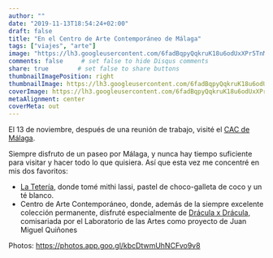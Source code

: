 ```yaml
---
author: ""
date: "2019-11-13T18:54:24+02:00"
draft: false
title: "En el Centro de Arte Contemporáneo de Málaga"
tags: ["viajes", "arte"]
image: "https://lh3.googleusercontent.com/6fadBqpyQqkruK18u6odUxXPr5TnMctZPs4sw0VnrrJ_2VXqwJSb83miNHqkGluQCBoBerzvRxs3-os3Ds5c-3VL4nBbUpDW7Yi7gkUlJju4YVucoXrkPazamO5KY00BWAVFAvb_L3c=w1920-h1080"
comments: false     # set false to hide Disqus comments
share: true        # set false to share buttons
thumbnailImagePosition: right
thumbnailImage: https://lh3.googleusercontent.com/6fadBqpyQqkruK18u6odUxXPr5TnMctZPs4sw0VnrrJ_2VXqwJSb83miNHqkGluQCBoBerzvRxs3-os3Ds5c-3VL4nBbUpDW7Yi7gkUlJju4YVucoXrkPazamO5KY00BWAVFAvb_L3c=w1920-h1080
coverImage: https://lh3.googleusercontent.com/6fadBqpyQqkruK18u6odUxXPr5TnMctZPs4sw0VnrrJ_2VXqwJSb83miNHqkGluQCBoBerzvRxs3-os3Ds5c-3VL4nBbUpDW7Yi7gkUlJju4YVucoXrkPazamO5KY00BWAVFAvb_L3c=w1920-h1080
metaAlignment: center
coverMeta: out
---
```


El 13 de noviembre, después de una reunión de trabajo, visité el [CAC de Málaga](https://cacmalaga.eu/).

<!--more-->

Siempre disfruto de un paseo por Málaga, y nunca hay tiempo suficiente para visitar y hacer todo lo que quisiera. Así que esta vez me concentré en mis dos favoritos:

* [La Tetería](https://www.la-teteria.com/), donde tomé mithi lassi, pastel de choco-galleta de coco y un té blanco.
* Centro de Arte Contemporáneo, donde, además de la siempre excelente colección permanente, disfruté especialmente de [Drácula x Drácula](https://cacmalaga.eu/2019/10/31/dracula-x-dracula-2/), comisariada por el Laboratorio de las Artes como proyecto de Juan Miguel Quiñones

Photos: https://photos.app.goo.gl/kbcDtwmUhNCFvo9v8

<script src="https://cdn.jsdelivr.net/npm/publicalbum@latest/embed-ui.min.js" async></script>
<div class="pa-gallery-player-widget" style="width:100%; height:480px; display:none;"
  data-link="https://photos.app.goo.gl/kbcDtwmUhNCFvo9v8"
  data-title="14 new photos by Jorge Cortell">
  <object data="https://lh3.googleusercontent.com/SvGgM1xmofeOkgS-NkM4mCBpqD7YLl-13_GcECFzU5aj2Frh6NPwd-G_BZFjcefmzcpXX4A56OMM7Rh8krulSd92eEShhEG-2zg8caz0T1lLt59NqN7p_nExMUNh3RxDLa1z6IsjwGg=w1920-h1080"></object>
  <object data="https://lh3.googleusercontent.com/UIBebsqfs7YZeG7l4WZnl5jyS9IvxVOwQanIKaW5OLEFkWUONk4KhFIUEMqwo2vlFs40zcURYw724py3aZXoSzA0X-O8q9eBdxw_Ud7D3_GaMlzhlfYoIoMdXXzH5QhvWMHF1jX40_U=w1920-h1080"></object>
  <object data="https://lh3.googleusercontent.com/_OFPZOslEGievs-amGzlPkVrUIoBTudNNM1u5sgff4QIj1EayOLfgoC4_DbCf156NEIrKkQjIBsShqSIdsIYkybXTCqArs6JOhLcJKU_7_SmhRC-ntVZvcZhTey1MkRlfocsQb7u2vk=w1920-h1080"></object>
  <object data="https://lh3.googleusercontent.com/1j10Fn4DFlFIki_uZFVnM1-ysSIvGG3aDuu3MfmBU3b9BSt0ysBawQIQRQQ-kPLrp6G9ssEl_eavmY0N1Q4jMZeGifDhsCk-08gTxF3XKM4vLVg_E9ofgSa5u8884rsxYpsWIDmvyQk=w1920-h1080"></object>
  <object data="https://lh3.googleusercontent.com/fH6fXr_ivO3EDEPyqjASSncRV4MWsmQ-22K3_d6N-Rvd3PNhAB6GH2TM8oDqIrlR1MKwnCn7QuSDgZT7EAOtfzpoSwVu6C9sFwdoheUwEuW4VFV555eG7zumhhdCRedCEPJVVtekwVk=w1920-h1080"></object>
  <object data="https://lh3.googleusercontent.com/bAkdBqtROd-OsDFps0YXuQ8AQdLM7q0d21Txr6ytOKI3nT8hsE6nC5ST-bDJQMBAVRzTUdlwNG2gSmjC9FDlX0lXO0YdcUx9_qg7h5X23i7W24mEPYvyjQvnrsYBcJNnA8TScQgOPxQ=w1920-h1080"></object>
  <object data="https://lh3.googleusercontent.com/U-bZf14lHk9ikHDezDUNS0AdrpwT-zJZphd2Q-UUDSgfuayk2k5TSpHruVxi2lmuIHGym9_-T3uT-GppPS-BEtVIaVFcvvUPeD31HC_EJhWBLiERc11lXXLWo-MKp6SnVX-DkoRH1Hw=w1920-h1080"></object>
  <object data="https://lh3.googleusercontent.com/ueDFlZ4H-9Wcg-qAubPKn1x6TvVxtEZEMahXEEbLhZhIHr8LYeWG_fQWhIUzKSc9mbyusxC1HOFjTzY3l4vbDgl7hel465Z4uLeQgy5dwyAcnpzMDXTaYoBQI5atkLxvf8bAb6Sf704=w1920-h1080"></object>
  <object data="https://lh3.googleusercontent.com/0I6kikbTLB0aofxcuDnJfSh0LRF3PutlcLMFkr9qHVq637fOqssM2It5hxh1N_gfv1fAvWU9c8qyM3-YtSifTiL_e6rAZPOR9Q1f9RZJC4kcaq3yIWlYFmbxRYw4Njr-3T7SifSUXKo=w1920-h1080"></object>
  <object data="https://lh3.googleusercontent.com/qw-5G1oPi6q7lGZktOZJ0PzI7ETklpzrMGIVSABNjHEquPLHLBdk6k_iyWS2hWk__6a-cmakOpRnoT13UBF6S3UXH7VO8Ae4y3KYYPtDYK6gugxMahAzllPXQ8XqWpbfIivdTZ09KLA=w1920-h1080"></object>
  <object data="https://lh3.googleusercontent.com/hZnrwhuaW5e4GO02kdsqz9E_9LKEHzDQWVIurcVkAIsoTo0Qj-K2arEnGQkl-8XCv272lCvdNk08qMo5CAgjIwoReY3EsHyDBPukk9lMvNem2XJe7lX0wziH2ZZJbl0-ddVrOt1vW4M=w1920-h1080"></object>
  <object data="https://lh3.googleusercontent.com/rRWcT8DFcKJg1kQ5-dQuK3nBdUMwGRD84kHsQSoRHGmoBIdR58f1mGttwpHs4x629hqOQx3NFmP2auRBPxYGtoWOUCRlpV-Mf1gM2n5jeNnySzO7LGNHIfX3_E8Dhv5Uuc9koCteHWI=w1920-h1080"></object>
  <object data="https://lh3.googleusercontent.com/GIJdpI0B31_tAo0Kk0Kq17IPQdxJkXgyF7XNKeJ1dqD4fVngVRSA7CUXYa3a0qkL6MSRDR2HkY-14ikMkxps9-VWwfEDyTueTI4Bh6ZEGftTuPdXQ2s24EWMd5iscO1TymLTsAP5i8g=w1920-h1080"></object>
  <object data="https://lh3.googleusercontent.com/0wgBPBrtvxzYR52rt_XrLtQRGaMm9HUYaZKrrthjXR9zHLS4KWgY5iiySImTHHpp_AWsPuUh523WyfrPLY5-yKmS2_PueFGXeCoc_QQjXajTVKkbGh5Y5H9UFYM0nC8dHwEt6HVXScA=w1920-h1080"></object>
</div>
